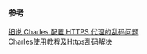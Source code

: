 ##




### 参考
[细说 Charles 配置 HTTPS 代理的乱码问题](https://malcolmyu.github.io/2017/02/26/Dive-into-Charles-HTTPS-Proxying/)  
[Charles使用教程及Https乱码解决](https://www.jianshu.com/p/bddaf8fcfce8)  

